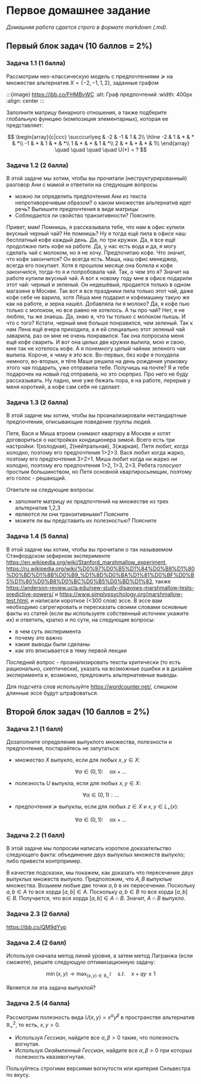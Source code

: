 # Первое домашнее задание

*Домашняя работа сдается строго в формате markdown (.md).*

## Первый блок задач (10 баллов = 2%)

### Задача 1.1 (1 балла)
Рассмотрим нео-классическую модель с предпочтениями $\succcurlyeq$ на множестве альтернатив $X = \{-2, -1, 1, 2\}$, заданные графом 

:::{image} https://ibb.co/FHMBvWC
:alt: Граф предпочтений
:width: 400px
:align: center
:::

Заполните матрицу бинарного отношения, а также подберите глобальную функцию (композиция элементарных), которая ее представляет:

$$ 
\begin{array}{c|ccc}
 \succcurlyeq & -2 & -1 & 1 & 2\\
\hline
-2  & 1  & * & * & *\\
-1  & *  & 1 & * & *\\
1  & *  & *  & 1 & *\\
2 & *  & * & * & 1\\
\end{array} \quad \quad \quad \quad U(*) = ?
$$

### Задача 1.2 (2 балла)

В этой задаче мы хотим, чтобы вы прочитали (неструктурированный)  разговор Ани с мамой и ответили на следующие вопросы.

- можно ли определить предпочтения Ани из текста непротиворечивым образом? о каком множестве альтернатив идет речь? Выпишите предпочтения в виде матрицы
- Соблюдается ли свойство транзитивности? Поясните. 

Привет, мам! Помнишь, я рассказывала тебе, что нам в офис купили вкусный черный чай? Не помнишь? Ну я тогда ещё пила в офисе наш бесплатный кофе каждый день. Да, по три кружки. Да, я все ещё продолжаю пить кофе на работе. Да, у нас есть вода и да, я могу сделать чай с молоком, но я не хочу. Предпочитаю кофе. Что значит, что кофе закончится? Он всегда есть. Маша, наш офис менеджер, всегда его покупает. Хотя в прошлом месяце она болела и кофе закончился, тогда-то я и попробовала чай. Так, о чем это я? Значит на работе купили вкусный чай. А вот к новому году мне в офисе подарили этот чай: черный и зеленый. Он недешёвый, продается только в одном магазине в Москве. Так вот я все праздники пила только этот чай, даже кофе себе не варила, хотя Лёша мне подарил и кофемашину такую же как на работе, и зерна нашёл. Добавляла ли я молоко? Да, я кофе пью только с молоком, но все равно не хотелось. А ты про чай? Нет, я не люблю, ты же знаешь. Да, знаю я, что ты только с молоком пьешь. И что с того? Кстати, черный мне больше понравился, чем зеленый. Так к нам Лена ещё вчера приходила, а я ей специально этот зеленый чай заварила, раз он мне не очень понравился. Так она попросила меня ещё кофе сварить. И вот она целых две кружки выпила, мою и свою, мне так не хотелось кофе. А я понемногу целый чайник зеленого чая выпила. Короче, к чему я это все. Во-первых, без кофе я похудела немного, во-вторых, я тёте Маше решила на день рождения упаковку этого чая подарить, уже отправила тебе. Получишь на почте? Я и тебе подарочек на новый год отправила, но это сюрприз. Про него не буду рассказывать. Ну ладно, мне уже бежать пора, я на работе, перерыв у меня короткий, а кофе сам себя не сделает.

### Задача 1.3 (2 балла)

В этой задаче мы хотим, чтобы вы проанализировали нестандартные предпочтения, описывающие поведение группы людей.

Петя, Вася и Миша втроем снимают квартиру в Москве и хотят договориться о настройках кондиционера зимой. Всего есть три настройки: 1(холодная), 2(нейтральная), 3(жаркая). Петя любит, когда холодно, поэтому его предпочтения 1>2>3. Вася любит когда жарко, поэтому его предпочтения 3>2>1. Миша любит когда ни жарко ни холодно, поэтому его предпочтения 1>2, 1>3, 2=3. Ребята голосуют простым большинством, но Петя основной квартиросьемщик, поэтому его голос - решающий.

Ответьте на следующие вопросы:
- заполните матрицу их предпочтений на множестве из трех альтернатив 1,2,3
- являются ли они транзитивными? Поясните
- можете ли вы представить их полезностью? Поясните

### Задача 1.4 (5 балла)

В этой задаче мы хотим, чтобы вы прочитали о так называемом Стэнфордском зефирном эксперименте https://en.wikipedia.org/wiki/Stanford_marshmallow_experiment, https://ru.wikipedia.org/wiki/%D0%97%D0%B5%D1%84%D0%B8%D1%80%D0%BD%D1%8B%D0%B9_%D1%8D%D0%BA%D1%81%D0%BF%D0%B5%D1%80%D0%B8%D0%BC%D0%B5%D0%BD%D1%82, также https://anderson-review.ucla.edu/new-study-disavows-marshmallow-tests-predictive-powers/ и https://www.simplypsychology.org/marshmallow-test.html, и написали короткое (<300 слов) эссе. В эссе вам необходимо сагрегировать и пересказать своими словами основные факты из статей (если вы используете собственный источник укажите их) и ответить, кратко и по сути, на следующие вопросы:

- в чем суть эксперимента
- почему это важно
- какие выводы были сделаны
- как это вписывается в тему первой лекции

Последний вопрос - проанализировать тексты критически (то есть рационально, скептически), указать на возможные ошибки и в дизайне эксперимента и, возможно, предложить альтернативные выводы.

Для подсчета слов используйте https://wordcounter.net/, слишком длинные эссе будут штрафоваться.

## Второй блок задач (10 баллов = 2%)

### Задача 2.1 (1 балл)

Дозаполните определения выпуклого множества, полезности и предпочтения, постарайтесь не запутаться:

- множество $X$ выпукло, если для любых $x,y \in X$: 

$$\forall \alpha \in (0,1): \quad \alpha x + \ldots$$

- полезность $U$ выпуклa, если для любых $x,y \in X$: 

$$\forall \alpha \in (0,1): \ldots$$

- предпочтения $\succcurlyeq$ выпуклы, если для любых $z \in X$ и $x, y \in L_{+}(x)$: 

$$ \forall \alpha \in (0,1): \quad \alpha x + \ldots$$

### Задача 2.2 (1 балл)

В этой задаче мы попросим написать короткое доказательство следующего факта: объединение двух выпуклых множеств выпукло; либо привести контрпример.

В качестве подсказки, мы покажем, как доказать что пересечение двух выпуклых множеств выпукло. Предположим, что $A,B$ выпуклые множества. Возьмем любые две точки $a,b$ в их пересечении. Поскольку $a,b \in A$ то вся хорда $[a,b] \in A$. Поскольку $a,b \in B$ то вся хорда $[a,b] \in B$. Получается, что вся хорда $[a,b] \in A \cap B$. Значит, $A \cap B$ выпукло.

### Задача 2.3 (2 баллa)

https://ibb.co/QM9dYyp

### Задача 2.4 (2 балл)

Используя сначала метод линий уровня, а затем метод Лагранжа (если сможете), решите следующую оптимизационную задачу:

$$ 
\min(x, y) \to \max_{(x,y) \in \mathbb{R}^2_{+}} \quad s.t. \quad x + q y \leqslant 1
$$

Является ли эта задача выпуклой?

### Задача 2.5 (4 балла)

Рассмотрим полезность вида $U(x, y) = x^{\alpha} y^{\beta}$ в пространстве  альтернатив $\mathbb{R}^2_{+}$, то есть, $x, y>0$. 
- Используя *Гессиан*, найдите все $\alpha, \beta >0$ такие, что полезность вогнутая. 
- Используя *Окаймленный Гессиан*, найдите все  $\alpha, \beta>0$ при которых полезность квазивогнутая. 

Пользуйтесь строгими версиями вогнутости или критерия Сильвестра по вкусу.